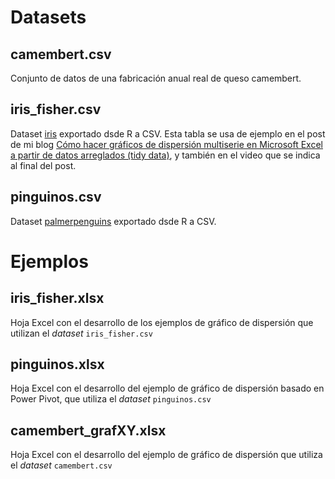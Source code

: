 # Datasets
## camembert.csv
Conjunto de datos de una fabricación anual real de queso camembert.
## iris_fisher.csv
Dataset [iris](https://es.wikipedia.org/wiki/Conjunto_de_datos_flor_iris) exportado dsde R a CSV. Esta tabla se usa de ejemplo en el post de mi blog [Cómo hacer gráficos de dispersión multiserie en Microsoft Excel a partir de datos arreglados (tidy data)](https://juanriera.github.io/blog/posts/excel-xy/), y también en el video que se indica al final del post.
## pinguinos.csv
Dataset [palmerpenguins](https://allisonhorst.github.io/palmerpenguins/) exportado dsde R a CSV. 

# Ejemplos
## iris_fisher.xlsx
Hoja Excel con el desarrollo de los ejemplos de gráfico de dispersión  que utilizan el *dataset* `iris_fisher.csv`
## pinguinos.xlsx
Hoja Excel con el desarrollo del ejemplo de gráfico de dispersión basado en Power Pivot, que utiliza el *dataset* `pinguinos.csv`
## camembert_grafXY.xlsx
Hoja Excel con el desarrollo del ejemplo de gráfico de dispersión que utiliza el *dataset* `camembert.csv`
